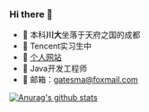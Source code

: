 ### Hi there 👋



- 🔭 本科**川大**坐落于天府之国的成都
- 🌱 Tencent实习生中
- 👯 [个人网站](http://gatesma.cn)
- 🤔 Java开发工程师
- 💬 邮箱：gatesma@foxmail.com


[![Anurag's github stats](https://github-readme-stats.vercel.app/api?username=GatesMa)](https://github.com/anuraghazra/github-readme-stats)
